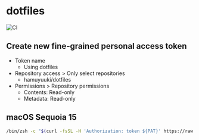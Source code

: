 # dotfiles

![CI](https://github.com/hamuyuuki/dotfiles/workflows/CI/badge.svg)

## Create new fine-grained personal access token

- Token name
  - Using dotfiles
- Repository access > Only select repositories
  - hamuyuuki/dotfiles
- Permissions > Repository permissions
  - Contents: Read-only
  - Metadata: Read-only

## macOS Sequoia 15

```bash
/bin/zsh -c "$(curl -fsSL -H 'Authorization: token ${PAT}' https://raw.githubusercontent.com/hamuyuuki/dotfiles/master/setup.sh)"
```
